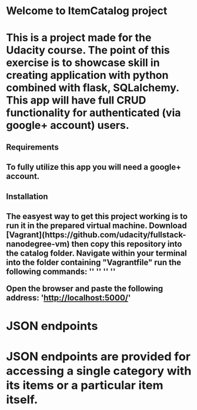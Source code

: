 <h1>Welcome to ItemCatalog project<h1>
This is a project made for the Udacity course.
The point of this exercise is to showcase skill in creating application with
python combined with flask, SQLalchemy. This app will have full CRUD functionality
for authenticated (via google+ account) users.

<h2>Requirements<h2>
To fully utilize this app you will need a google+ account.

<h2>Installation<h2>
The easyest way to get this project working is to run it in the prepared virtual
machine.
Download [Vagrant](https://github.com/udacity/fullstack-nanodegree-vm)
then copy this repository into the catalog folder.
Navigate within your terminal into the folder containing "Vagrantfile"
run the following commands:
'<vagrant up>'
'<vagrant ssh>'
'<cd /vagrant/catalog>'
'<python application.py>'

Open the browser and paste the following address: '<http://localhost:5000/>'

<h2>JSON endpoints<h2>
JSON endpoints are provided for accessing a single category with its items
or a particular item itself.
